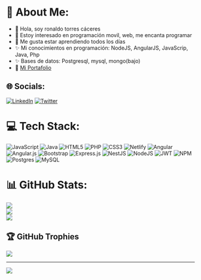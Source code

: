 # 💫 About Me:
- 👋 Hola, soy  ronaldo torres cáceres
- 👀 Estoy interesado en programación movil, web, me encanta programar
- 🌱 Me gusta estar aprendiendo todos los días
- ✨ Mi conocimientos en programación: NodeJS, AngularJS, JavaScrip, Java, Php
- ✨ Bases de datos: Postgresql, mysql, mongo(bajo)
- 👀 [Mi Portafolio](https://potafolio-ronaldo.netlify.app/home)


## 🌐 Socials:
[![LinkedIn](https://img.shields.io/badge/LinkedIn-%230077B5.svg?logo=linkedin&logoColor=white)](https://linkedin.com/in/ronaldo-torres-656a37189) [![Twitter](https://img.shields.io/badge/Twitter-%231DA1F2.svg?logo=Twitter&logoColor=white)](https://twitter.com/r_0_n_a_l_d_0) 

# 💻 Tech Stack:
![JavaScript](https://img.shields.io/badge/javascript-%23323330.svg?style=for-the-badge&logo=javascript&logoColor=%23F7DF1E) ![Java](https://img.shields.io/badge/java-%23ED8B00.svg?style=for-the-badge&logo=java&logoColor=white) ![HTML5](https://img.shields.io/badge/html5-%23E34F26.svg?style=for-the-badge&logo=html5&logoColor=white) ![PHP](https://img.shields.io/badge/php-%23777BB4.svg?style=for-the-badge&logo=php&logoColor=white) ![CSS3](https://img.shields.io/badge/css3-%231572B6.svg?style=for-the-badge&logo=css3&logoColor=white) ![Netlify](https://img.shields.io/badge/netlify-%23000000.svg?style=for-the-badge&logo=netlify&logoColor=#00C7B7) ![Angular](https://img.shields.io/badge/angular-%23DD0031.svg?style=for-the-badge&logo=angular&logoColor=white) ![Angular.js](https://img.shields.io/badge/angular.js-%23E23237.svg?style=for-the-badge&logo=angularjs&logoColor=white) ![Bootstrap](https://img.shields.io/badge/bootstrap-%23563D7C.svg?style=for-the-badge&logo=bootstrap&logoColor=white) ![Express.js](https://img.shields.io/badge/express.js-%23404d59.svg?style=for-the-badge&logo=express&logoColor=%2361DAFB) ![NestJS](https://img.shields.io/badge/nestjs-%23E0234E.svg?style=for-the-badge&logo=nestjs&logoColor=white) ![NodeJS](https://img.shields.io/badge/node.js-6DA55F?style=for-the-badge&logo=node.js&logoColor=white) ![JWT](https://img.shields.io/badge/JWT-black?style=for-the-badge&logo=JSON%20web%20tokens) ![NPM](https://img.shields.io/badge/NPM-%23000000.svg?style=for-the-badge&logo=npm&logoColor=white) ![Postgres](https://img.shields.io/badge/postgres-%23316192.svg?style=for-the-badge&logo=postgresql&logoColor=white) ![MySQL](https://img.shields.io/badge/mysql-%2300f.svg?style=for-the-badge&logo=mysql&logoColor=white)
# 📊 GitHub Stats:
![](https://github-readme-stats.vercel.app/api?username=ronaldo071515&theme=dark&hide_border=false&include_all_commits=false&count_private=true)<br/>
![](https://github-readme-streak-stats.herokuapp.com/?user=ronaldo071515&theme=dark&hide_border=false)<br/>
![](https://github-readme-stats.vercel.app/api/top-langs/?username=ronaldo071515&theme=dark&hide_border=false&include_all_commits=false&count_private=true&layout=compact)

## 🏆 GitHub Trophies
![](https://github-profile-trophy.vercel.app/?username=ronaldo071515&theme=radical&no-frame=false&no-bg=true&margin-w=4)

---
[![](https://visitcount.itsvg.in/api?id=ronaldo071515&label=Profile%20Views&color=0&icon=5&pretty=false)](https://visitcount.itsvg.in)

<!-- Proudly created with GPRM ( https://gprm.itsvg.in ) -->
<!---
[![](https://visitcount.itsvg.in/api?id=ronaldo071515&icon=0&color=0)](https://visitcount.itsvg.in)
ronaldo071515/ronaldo071515 is a ✨ special ✨ repository because its `README.md` (this file) appears on your GitHub profile.
You can click the Preview link to take a look at your changes.
--->
